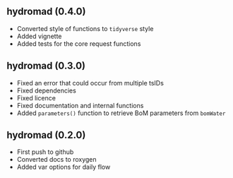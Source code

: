 ## hydromad (0.4.0)

* Converted style of functions to `tidyverse` style
* Added vignette
* Added tests for the core request functions

## hydromad (0.3.0)

* Fixed an error that could occur from multiple tsIDs
* Fixed dependencies
* Fixed licence
* Fixed documentation and internal functions
* Added `parameters()` function to retrieve BoM parameters from `bomWater`

## hydromad (0.2.0)

* First push to github
* Converted docs to roxygen
* Added var options for daily flow
